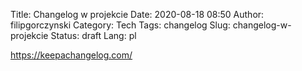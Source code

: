 Title: Changelog w projekcie
Date: 2020-08-18 08:50
Author: filipgorczynski
Category: Tech
Tags: changelog
Slug: changelog-w-projekcie
Status: draft
Lang: pl

https://keepachangelog.com/